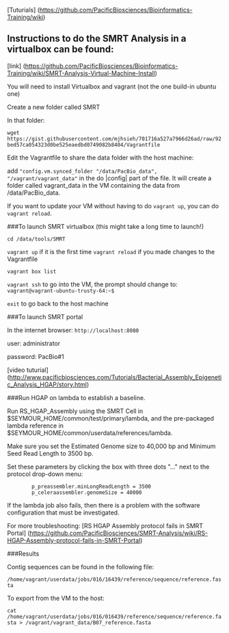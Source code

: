 
[Tuturials] (https://github.com/PacificBiosciences/Bioinformatics-Training/wiki)

## Instructions to do the SMRT Analysis in a virtualbox can be found:
[link] (https://github.com/PacificBiosciences/Bioinformatics-Training/wiki/SMRT-Analysis-Virtual-Machine-Install)

You will need to install Virtualbox and vagrant (not the one build-in ubuntu one)

Create a new folder called SMRT

In that folder:

```wget https://gist.githubusercontent.com/mjhsieh/701716a527a7966d26ad/raw/92bed57ca054323d0be525eaedbd0749082b8404/Vagrantfile```

Edit the Vagrantfile to share the data folder with the host machine: 

add `"config.vm.synced_folder "/data/PacBio_data", "/vagrant/vagrant_data"` in the do |config| part of the file. It will create a folder called vagrant_data in the VM containing the data from /data/PacBio_data. 

If you want to update your VM without having to do `vagrant up`, you can do `vagrant reload`. 

###To launch SMRT virtualbox (this might take a long time to launch!)

`cd /data/tools/SMRT`

`vagrant up` if it is the first time 
`vagrant reload` if you made changes to the Vagrantfile

`vagrant box list`

`vagrant ssh` to go into the VM, the prompt should change to: ```vagrant@vagrant-ubuntu-trusty-64:~$```

`exit` to go back to the host machine 

###To launch SMRT portal 

In the internet browser: `http://localhost:8080`

user: administrator

password: PacBio#1 

[video tuturial] (http://www.pacificbiosciences.com/Tutorials/Bacterial_Assembly_Epigenetic_Analysis_HGAP/story.html)

###Run HGAP on lambda to establish a baseline.

Run RS_HGAP_Assembly using the SMRT Cell in $SEYMOUR_HOME/common/test/primary/lambda, and the pre-packaged lambda reference in $SEYMOUR_HOME/common/userdata/references/lambda. 

Make sure you set the Estimated Genome size to 40,000 bp and Minimum Seed Read Length to 3500 bp. 

Set these parameters by clicking the box with three dots "..." next to the protocol drop-down menu:

            p_preassembler.minLongReadLength = 3500
            p_celeraassembler.genomeSize = 40000  

If the lambda job also fails, then there is a problem with the software configuration that must be investigated. 

For more troubleshooting: 
[RS HGAP Assembly protocol fails in SMRT Portal] (https://github.com/PacificBiosciences/SMRT-Analysis/wiki/RS-HGAP-Assembly-protocol-fails-in-SMRT-Portal)

###Results

Contig sequences can be found in the following file:

`/home/vagrant/userdata/jobs/016/16439/reference/sequence/reference.fasta`

To export from the VM to the host:

`cat /home/vagrant/userdata/jobs/016/016439/reference/sequence/reference.fasta > /vagrant/vagrant_data/B07_reference.fasta`
